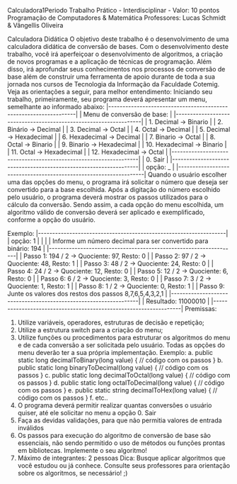 Calculadora1Periodo
Trabalho Prático - Interdisciplinar - Valor: 10 pontos
Programação de Computadores & Matemática
Professores: Lucas Schmidt & Vângellis Oliveira

Calculadora Didática
O objetivo deste trabalho é o desenvolvimento de uma
calculadora didática de conversão de bases.
Com o desenvolvimento deste trabalho, você irá aperfeiçoar o
desenvolvimento de algoritmos, a criação de novos programas
e a aplicação de técnicas de programação. Além disso, irá
aprofundar seus conhecimentos nos processos de conversão
de base além de construir uma ferramenta de apoio durante
de toda a sua jornada nos cursos de Tecnologia da
Informação da Faculdade Cotemig.
Veja as orientações a seguir, para melhor entendimento:
Iniciando seu trabalho, primeiramente, seu programa deverá apresentar um menu,
semelhante ao informado abaixo:
|------------------------------------------------------------------|
| Menu de conversão de base: |
|------------------------------------------------------------------|
| 1. Decimal -> Binario |
| 2. Binário -> Decimal |
| 3. Decimal -> Octal |
| 4. Octal -> Decimal |
| 5. Decimal -> Hexadecimal |
| 6. Hexadecimal -> Decimal |
| 7. Binario -> Octal |
| 8. Octal -> Binario |
| 9. Binario -> Hexadecimal |
| 10. Hexadecimal -> Binario |
| 11. Octal -> Hexadecimal |
| 12. Hexadecimal -> Octal |
|------------------------------------------------------------------|
| 0. Sair |
|------------------------------------------------------------------|
| opção: _ |
|------------------------------------------------------------------|
Quando o usuário escolher uma das opções do menu, o programa irá solicitar o número
que deseja ser convertido para a base escolhida. Após a digitação do número escolhido
pelo usuário, o programa deverá mostrar os passos utilizados para o cálculo da conversão.
Sendo assim, a cada opção do menu escolhida, um algoritmo válido de conversão deverá
ser aplicado e exemplificado, conforme a opção do usuário.

Exemplo:
|------------------------------------------------------------------|
| opção: 1 |
| |
| Informe um número decimal para ser convertido para binário: 194 |
|------------------------------------------------------------------|
| Passo 1: 194 / 2 -> Quociente: 97, Resto: 0 |
| Passo 2: 97 / 2 -> Quociente: 48, Resto: 1 |
| Passo 3: 48 / 2 -> Quociente: 24, Resto: 0 |
| Passo 4: 24 / 2 -> Quociente: 12, Resto: 0 |
| Passo 5: 12 / 2 -> Quociente: 6, Resto: 0 |
| Passo 6: 6 / 2 -> Quociente: 3, Resto: 0 |
| Passo 7: 3 / 2 -> Quociente: 1, Resto: 1 |
| Passo 8: 1 / 2 -> Quociente: 0, Resto: 1 |
| Passo 9: Junte os valores dos restos dos passos 8,7,6,5,4,3,2,1 |
|------------------------------------------------------------------|
| Resultado: 11000010 |
|------------------------------------------------------------------|
Premissas:
1. Utilize variáveis, operadores, estruturas de decisão e repetição;
2. Utilize a estrutura switch para a criação do menu;
3. Utilize funções ou procedimentos para estruturar os algoritmos do menu e de cada
conversão a ser solicitada pelo usuário. Todas as opções do menu deverão ter a
sua própria implementação. Exemplo:
a. public static long decimalToBinary(long value) { // código com os passos }
b. public static long binaryToDecimal(long value) { // código com os passos }
c. public static long decimalToOctal(long value) { // código com os passos }
d. public static long octalToDecimal(long value) { // código com os passos }
e. public static string decimalToHex(long value) { // código com os passos }
f. etc..
4. O programa deverá permitir realizar quantas conversões o usuário quiser, até ele
solicitar no menu a opção 0. Sair
5. Faça as devidas validações, para que não permitia valores de entrada inválidos
6. Os passos para execução do algoritmo de conversão de base são essenciais, não
sendo permitido o uso de métodos ou funções prontas em bibliotecas.
Implemente o seu algoritmo!
7. Máximo de integrantes: 2 pessoas
Dica: Busque aplicar algoritmos que você estudou ou já conhece. Consulte seus
professores para orientação sobre os algoritmos, se necessário! ;)
